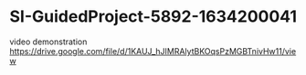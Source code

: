 # SI-GuidedProject-5892-1634200041
video demonstration https://drive.google.com/file/d/1KAUJ_hJIMRAlytBKOqsPzMGBTnivHw11/view
